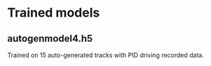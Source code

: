 # Trained models

## autogenmodel4.h5

Trained on 15 auto-generated tracks with PID driving recorded data.
